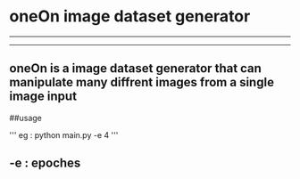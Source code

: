 # oneOn image dataset generator
-------------------------------
-------------------------------
## oneOn is a image dataset generator that can manipulate many diffrent images from a single image input

##usage

''' eg : python main.py -e 4 '''
## -e : epoches 
